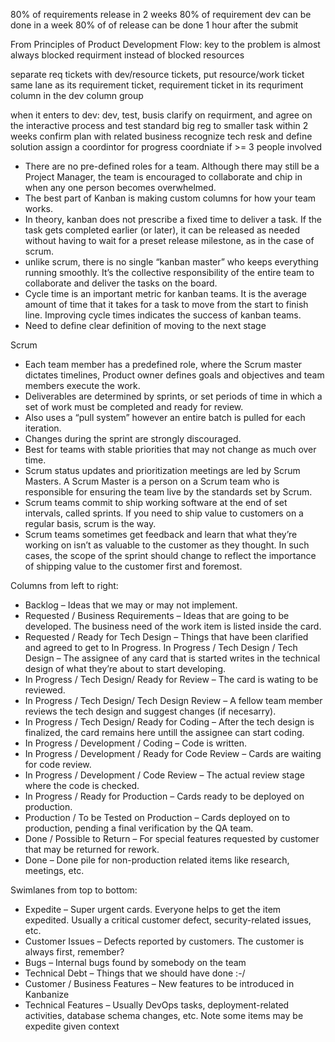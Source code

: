 80% of requirements release in 2 weeks
80% of requirement dev can be done in a week
80% of of release can be done 1 hour after the submit

From Principles of Product Development Flow: key to the problem is almost always blocked requirment instead of blocked resources


separate req tickets with dev/resource tickets, put resource/work ticket same lane as its requirement ticket, requirement ticket in its requriment column in the dev column group

when it enters to dev: 
dev, test, busis clarify on requirment, and agree on the interactive process and test standard
big reg to smaller task within 2 weeks
confirm  plan with related business 
recognize tech resk and define solution
assign a coordintor for progress coordniate if >= 3 people involved

* There are no pre-defined roles for a team. Although there may still be a Project Manager, the team is encouraged to collaborate and chip in when any one person becomes overwhelmed.
* The best part of Kanban is making custom columns for how your team works.
* In theory, kanban does not prescribe a fixed time to deliver a task. If the task gets completed earlier (or later), it can be released as needed without having to wait for a preset release milestone, as in the case of scrum.
* unlike scrum, there is no single “kanban master” who keeps everything running smoothly. It’s the collective responsibility of the entire team to collaborate and deliver the tasks on the board.
* Cycle time is an important metric for kanban teams. It is the average amount of time that it takes for a task to move from the start to finish line. Improving cycle times indicates the success of kanban teams.
* Need to define clear definition of moving to the next stage

Scrum
* Each team member has a predefined role, where the Scrum master dictates timelines, Product owner defines goals and objectives and team members execute the work.
* Deliverables are determined by sprints, or set periods of time in which a set of work must be completed and ready for review.
* Also uses a “pull system” however an entire batch is pulled for each iteration.
* Changes during the sprint are strongly discouraged.
* Best for teams with stable priorities that may not change as much over time.
* Scrum status updates and prioritization meetings are led by Scrum Masters. A Scrum Master is a person on a Scrum team who is responsible for ensuring the team live by the standards set by Scrum.
* Scrum teams commit to ship working software at the end of set intervals, called sprints. If you need to ship value to customers on a regular basis, scrum is the way.
* Scrum teams sometimes get feedback and learn that what they’re working on isn’t as valuable to the customer as they thought. In such cases, the scope of the sprint should change to reflect the importance of shipping value to the customer first and foremost.


Columns from left to right:

* Backlog – Ideas that we may or may not implement.
* Requested / Business Requirements – Ideas that are going to be developed. The business need of the work item is listed inside the card.
* Requested / Ready for Tech Design – Things that have been clarified and agreed to get to In Progress.
In Progress / Tech Design / Tech Design – The assignee of any card that is started writes in the technical design of what they’re about to start developing.
* In Progress / Tech Design/ Ready for Review – The card is wating to be reviewed.
* In Progress / Tech Design/ Tech Design Review – A fellow team member reviews the tech design and suggest changes (if necesarry).
* In Progress / Tech Design/ Ready for Coding – After the tech design is finalized, the card remains here untill the assignee can start coding.
* In Progress / Development / Coding – Code is written.
* In Progress / Development / Ready for Code Review – Cards are waiting for code review.
* In Progress / Development / Code Review – The actual review stage where the code is checked.
* In Progress / Ready for Production – Cards ready to be deployed on production.
* Production / To be Tested on Production – Cards deployed on to production, pending a final verification by the QA team.
* Done / Possible to Return – For special features requested by customer that may be returned for rework.
* Done – Done pile for non-production related items like research, meetings, etc.

Swimlanes from top to bottom:

* Expedite – Super urgent cards. Everyone helps to get the item expedited. Usually a critical customer defect, security-related issues, etc.
* Customer Issues – Defects reported by customers. The customer is always first, remember?
* Bugs – Internal bugs found by somebody on the team
* Technical Debt – Things that we should have done :-/
* Customer / Business Features – New features to be introduced in Kanbanize
* Technical Features – Usually DevOps tasks, deployment-related activities, database schema changes, etc. Note some items may be expedite given context
